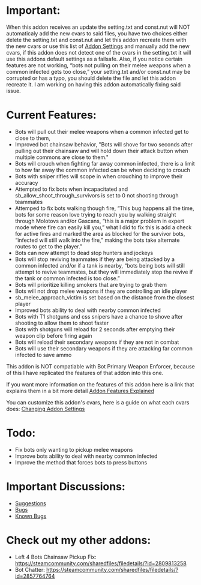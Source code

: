 # Important:
When this addon receives an update the setting.txt and const.nut will NOT automaticaly add the new cvars to said files, you have two choices either delete the setting.txt and const.nut and let this addon recreate them with the new cvars or use this list of [Addon Settings](https://steamcommunity.com/workshop/filedetails/discussion/2859700506/5002961597086361319/) and manually add the new cvars, if this addon does not detect one of the cvars in the setting.txt it will use this addons default settings as a failsafe.
Also, if you notice certain features are not working, “bots not pulling on their melee weapons when a common infected gets too close,” your setting.txt and/or const.nut may be corrupted or has a typo, you should delete the file and let this addon recreate it. I am working on having this addon automatically fixing said issue.

# Current Features:
-  Bots will pull out their melee weapons when a common infected get to close to them,
-  Improved bot chainsaw behavior, "Bots will shove for two seconds after pulling out their chainsaw and will hold down their attack button when multiple commons are close to them."
-  Bots will crouch when fighting far away common infected, there is a limit to how far away the common infected can be when deciding to crouch
-  Bots with sniper rifles will scope in when crouching to improve their accuracy
-  Attempted to fix bots when incapacitated and sb_allow_shoot_through_survivors is set to 0 not shooting through teammates
- Attemped to fix bots walking though fire, “This bug happens all the time, bots for some reason love trying to reach you by walking straight through Molotovs and/or Gascans, “this is a major problem in expert mode where fire can easily kill you,” what I did to fix this is add a check for active fires and marked the area as blocked for the survivor bots, “infected will still walk into the fire,” making the bots take alternate routes to get to the player.”
- Bots can now attempt to dead stop hunters and jockeys 
- Bots will stop reviving teammates if they are being attacked by a common infected and/or if a tank is nearby, “bots being bots will still attempt to revive teammates, but they will immediately stop the revive if the tank or common infected is too close.”
- Bots will prioritize killing smokers that are trying to grab them
- Bots will not drop melee weapons if they are controlling an idle player
- sb_melee_approach_victim is set based on the distance from the closest player
- Improved bots ability to deal with nearby common infected
- Bots with T1 shotguns and css snipers have a chance to shove after shooting to allow them to shoot faster
- Bots with shotguns will reload for 2 seconds after emptying their weapon clip before firing again
- Bots will reload their secondary weapons if they are not in combat
- Bots will use their secondary weapons if they are attacking far common infected to save ammo

This addon is NOT compatiable with Bot Primary Weapon Enforcer, because of this I have replicated the features of that addon into this one.

If you want more information on the features of this addon here is a link that explains them in a bit more detail [Addon Features Explained](https://steamcommunity.com/workshop/filedetails/discussion/2859700506/5002961597086550851/)

You can customize this addon's cvars, here is a guide on what each cvars does: [Changing Addon Settings](https://steamcommunity.com/workshop/filedetails/discussion/2859700506/5002961597086361319/)

# Todo:
- Fix bots only wanting to pickup melee weapons
- Improve bots ability to deal with nearby common infected
- Improve the method that forces bots to press buttons

# Important Discussions:
- [Suggestions](https://steamcommunity.com/workshop/filedetails/discussion/2859700506/6382186451026657878/)
- [Bugs](https://steamcommunity.com/workshop/filedetails/discussion/2859700506/6382186451008463537/)
- [Known Bugs](https://steamcommunity.com/workshop/filedetails/discussion/2859700506/6382186451008413200/)

# Check out my other addons:
- Left 4 Bots Chainsaw Pickup Fix: https://steamcommunity.com/sharedfiles/filedetails/?id=2809813258
- Bot Chatter: https://steamcommunity.com/sharedfiles/filedetails/?id=2857764764
